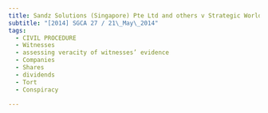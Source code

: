 ```yaml
---
title: Sandz Solutions (Singapore) Pte Ltd and others v Strategic Worldwide Assets Ltd and others 
subtitle: "[2014] SGCA 27 / 21\_May\_2014"
tags:
  - CIVIL PROCEDURE
  - Witnesses
  - assessing veracity of witnesses’ evidence
  - Companies
  - Shares
  - dividends
  - Tort
  - Conspiracy

---
```


